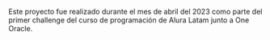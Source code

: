 Este proyecto fue realizado durante el mes de abril del 2023 como parte del primer challenge del curso de programación de Alura Latam junto a One Oracle.